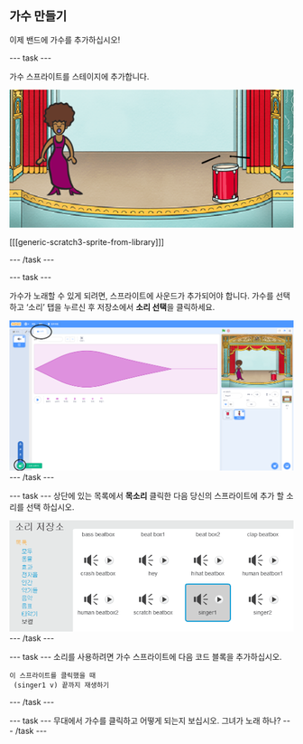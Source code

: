 ## 가수 만들기

이제 밴드에 가수를 추가하십시오!

\--- task \---

가수 스프라이트를 스테이지에 추가합니다.

![스크린샷](images/band-singer-mic.png)

[[[generic-scratch3-sprite-from-library]]]

\--- /task \---

\--- task \---

가수가 노래할 수 있게 되려면, 스프라이트에 사운드가 추가되어야 합니다. 가수를 선택하고 ‘소리’ 탭을 누르신 후 저장소에서 **소리 선택**을 클릭하세요.

![스크린샷](images/band-import-sound-annotated.png) \--- /task \---

\--- task \--- 상단에 있는 목록에서 **목소리** 클릭한 다음 당신의 스프라이트에 추가 할 소리를 선택 하십시오.

![스크린샷](images/band-choose-sound.png) \--- /task \---

\--- task \--- 소리를 사용하려면 가수 스프라이트에 다음 코드 블록을 추가하십시오.

```blocks3
이 스프라이트를 클릭했을 때
 (singer1 v) 끝까지 재생하기
```

\--- /task \---

\--- task \--- 무대에서 가수를 클릭하고 어떻게 되는지 보십시오. 그녀가 노래 하나? \--- /task \---